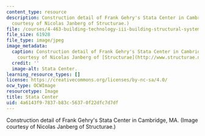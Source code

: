 ```yaml
---
content_type: resource
description: Construction detail of Frank Gehry's Stata Center in Cambridge, MA. (Image
  courtesy of Nicolas Janberg of Structurae.)
file: /courses/4-463-building-technology-iii-building-structural-systems-fall-2004/4a6143f97837b83c56370f22dfc7d7df_4-463f04.jpg
file_size: 61928
file_type: image/jpeg
image_metadata:
  caption: Construction detail of Frank Gehry's Stata Center in Cambridge, MA. (Image
    courtesy of Nicolas Janberg of [Structurae](http://www.structurae.net/).)
  credit: ''
  image-alt: Stata Center.
learning_resource_types: []
license: https://creativecommons.org/licenses/by-nc-sa/4.0/
ocw_type: OCWImage
resourcetype: Image
title: Stata Center
uid: 4a6143f9-7837-b83c-5637-0f22dfc7d7df
---
```

Construction detail of Frank Gehry's Stata Center in Cambridge, MA. (Image courtesy of Nicolas Janberg of Structurae.)